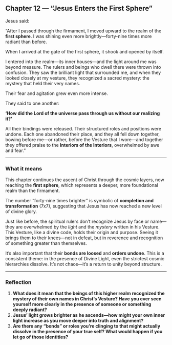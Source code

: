 ## Chapter 12 — “Jesus Enters the First Sphere”

Jesus said:

“After I passed through the firmament, I moved upward to the realm of the **first sphere**. I was shining even more brightly—forty-nine times more radiant than before.

When I arrived at the gate of the first sphere, it shook and opened by itself.

I entered into the realm—its inner houses—and the light around me was beyond measure. The rulers and beings who dwell there were thrown into confusion. They saw the brilliant light that surrounded me, and when they looked closely at my vesture, they recognized a sacred mystery: the mystery that held their very names.

Their fear and agitation grew even more intense.

They said to one another:

**‘How did the Lord of the universe pass through us without our realizing it?’**

All their bindings were released. Their structured roles and positions were undone. Each one abandoned their place, and they all fell down together, bowing before me—or rather, before the Vesture that I wore—and together they offered praise to the **Interiors of the Interiors**, overwhelmed by awe and fear.”

---

### What it means

This chapter continues the ascent of Christ through the cosmic layers, now reaching the **first sphere**, which represents a deeper, more foundational realm than the firmament.

The number “forty-nine times brighter” is symbolic of **completion and transformation** (7x7), suggesting that Jesus has now reached a new level of divine glory.

Just like before, the spiritual rulers don’t recognize Jesus by face or name—they are overwhelmed by the *light* and the *mystery* written in his Vesture. This Vesture, like a divine code, holds their origin and purpose. Seeing it brings them to their knees—not in defeat, but in reverence and recognition of something greater than themselves.

It’s also important that their **bonds are loosed** and **orders undone**. This is a consistent theme: in the presence of Divine Light, even the strictest cosmic hierarchies dissolve. It’s not chaos—it’s a return to unity beyond structure.

---

### Reflection

1. **What does it mean that the beings of this higher realm recognized the mystery of their own names in Christ’s Vesture? Have you ever seen yourself more clearly in the presence of someone or something deeply radiant?**
2. **Jesus’ light grows brighter as he ascends—how might your own inner light increase as you move deeper into truth and alignment?**
3. **Are there any “bonds” or roles you’re clinging to that might actually dissolve in the presence of your true self? What would happen if you let go of those identities?**

